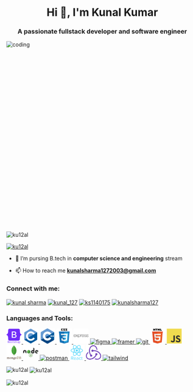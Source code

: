<h1 align="center">Hi 👋, I'm Kunal Kumar</h1>
<h3 align="center">A passionate fullstack developer and software engineer</h3>

<img align="right" alt="coding" width="1000" height="500"  src="https://www.bing.com/th/id/OGC.75e7ef7aa27009befb076509382b86b8?pid=1.7&rurl=https%3a%2f%2fi.pinimg.com%2foriginals%2f75%2fe7%2fef%2f75e7ef7aa27009befb076509382b86b8.gif&ehk=DbbFry%2b6CWoi9zlcGgRgHZxmObAAR%2fWJD53t5bgZB50%3d"/>

<p align="left"> <img src="https://komarev.com/ghpvc/?username=ku12al&label=Profile%20views&color=0e75b6&style=flat" alt="ku12al" /> </p>

<p align="left"> <a href="https://github.com/ryo-ma/github-profile-trophy"><img src="https://github-profile-trophy.vercel.app/?username=ku12al" alt="ku12al" /></a> </p>

- 🌱 I’m pursing B.tech in **computer science and engineering** stream

- 📫 How to reach me **kunalsharma1272003@gmail.com**

<h3 align="left">Connect with me:</h3>
<p align="left">
<a href="https://linkedin.com/in/kunal sharma" target="blank"><img align="center" src="https://raw.githubusercontent.com/rahuldkjain/github-profile-readme-generator/master/src/images/icons/Social/linked-in-alt.svg" alt="kunal sharma" height="30" width="40" /></a>
<a href="https://www.codechef.com/users/kunal_127" target="blank"><img align="center" src="https://cdn.jsdelivr.net/npm/simple-icons@3.1.0/icons/codechef.svg" alt="kunal_127" height="30" width="40" /></a>
<a href="https://www.leetcode.com/ks1140175" target="blank"><img align="center" src="https://raw.githubusercontent.com/rahuldkjain/github-profile-readme-generator/master/src/images/icons/Social/leet-code.svg" alt="ks1140175" height="30" width="40" /></a>
<a href="https://auth.geeksforgeeks.org/user/kunalsharma127" target="blank"><img align="center" src="https://raw.githubusercontent.com/rahuldkjain/github-profile-readme-generator/master/src/images/icons/Social/geeks-for-geeks.svg" alt="kunalsharma127" height="30" width="40" /></a>
</p>

<h3 align="left">Languages and Tools:</h3>
<p align="left"> <a href="https://getbootstrap.com" target="_blank" rel="noreferrer"> <img src="https://raw.githubusercontent.com/devicons/devicon/master/icons/bootstrap/bootstrap-plain-wordmark.svg" alt="bootstrap" width="40" height="40"/> </a> <a href="https://www.cprogramming.com/" target="_blank" rel="noreferrer"> <img src="https://raw.githubusercontent.com/devicons/devicon/master/icons/c/c-original.svg" alt="c" width="40" height="40"/> </a> <a href="https://www.w3schools.com/cpp/" target="_blank" rel="noreferrer"> <img src="https://raw.githubusercontent.com/devicons/devicon/master/icons/cplusplus/cplusplus-original.svg" alt="cplusplus" width="40" height="40"/> </a> <a href="https://www.w3schools.com/css/" target="_blank" rel="noreferrer"> <img src="https://raw.githubusercontent.com/devicons/devicon/master/icons/css3/css3-original-wordmark.svg" alt="css3" width="40" height="40"/> </a> <a href="https://expressjs.com" target="_blank" rel="noreferrer"> <img src="https://raw.githubusercontent.com/devicons/devicon/master/icons/express/express-original-wordmark.svg" alt="express" width="40" height="40"/> </a> <a href="https://www.figma.com/" target="_blank" rel="noreferrer"> <img src="https://www.vectorlogo.zone/logos/figma/figma-icon.svg" alt="figma" width="40" height="40"/> </a> <a href="https://www.framer.com/" target="_blank" rel="noreferrer"> <img src="https://www.vectorlogo.zone/logos/framer/framer-icon.svg" alt="framer" width="40" height="40"/> </a> <a href="https://git-scm.com/" target="_blank" rel="noreferrer"> <img src="https://www.vectorlogo.zone/logos/git-scm/git-scm-icon.svg" alt="git" width="40" height="40"/> </a> <a href="https://www.w3.org/html/" target="_blank" rel="noreferrer"> <img src="https://raw.githubusercontent.com/devicons/devicon/master/icons/html5/html5-original-wordmark.svg" alt="html5" width="40" height="40"/> </a> <a href="https://developer.mozilla.org/en-US/docs/Web/JavaScript" target="_blank" rel="noreferrer"> <img src="https://raw.githubusercontent.com/devicons/devicon/master/icons/javascript/javascript-original.svg" alt="javascript" width="40" height="40"/> </a> <a href="https://www.mongodb.com/" target="_blank" rel="noreferrer"> <img src="https://raw.githubusercontent.com/devicons/devicon/master/icons/mongodb/mongodb-original-wordmark.svg" alt="mongodb" width="40" height="40"/> </a> <a href="https://nodejs.org" target="_blank" rel="noreferrer"> <img src="https://raw.githubusercontent.com/devicons/devicon/master/icons/nodejs/nodejs-original-wordmark.svg" alt="nodejs" width="40" height="40"/> </a> <a href="https://postman.com" target="_blank" rel="noreferrer"> <img src="https://www.vectorlogo.zone/logos/getpostman/getpostman-icon.svg" alt="postman" width="40" height="40"/> </a> <a href="https://reactjs.org/" target="_blank" rel="noreferrer"> <img src="https://raw.githubusercontent.com/devicons/devicon/master/icons/react/react-original-wordmark.svg" alt="react" width="40" height="40"/> </a> <a href="https://redux.js.org" target="_blank" rel="noreferrer"> <img src="https://raw.githubusercontent.com/devicons/devicon/master/icons/redux/redux-original.svg" alt="redux" width="40" height="40"/> </a> <a href="https://tailwindcss.com/" target="_blank" rel="noreferrer"> <img src="https://www.vectorlogo.zone/logos/tailwindcss/tailwindcss-icon.svg" alt="tailwind" width="40" height="40"/> </a> </p>

<p><img align="left" src="https://github-readme-stats.vercel.app/api/top-langs?username=ku12al&show_icons=true&locale=en&layout=compact" alt="ku12al" /></p>

<p>&nbsp;<img align="center" src="https://github-readme-stats.vercel.app/api?username=ku12al&show_icons=true&locale=en" alt="ku12al" /></p>

<p><img align="center" src="https://github-readme-streak-stats.herokuapp.com/?user=ku12al&" alt="ku12al" /></p>
